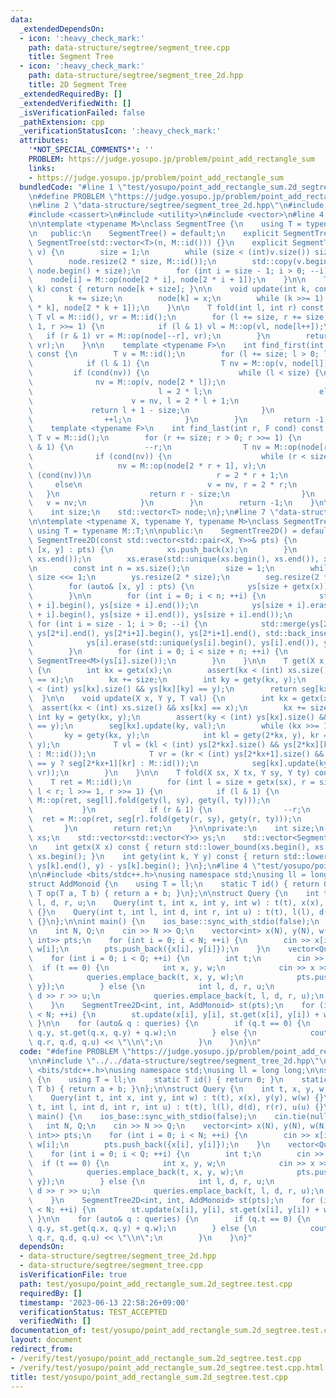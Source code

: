 ```yaml
---
data:
  _extendedDependsOn:
  - icon: ':heavy_check_mark:'
    path: data-structure/segtree/segment_tree.cpp
    title: Segment Tree
  - icon: ':heavy_check_mark:'
    path: data-structure/segtree/segment_tree_2d.hpp
    title: 2D Segment Tree
  _extendedRequiredBy: []
  _extendedVerifiedWith: []
  _isVerificationFailed: false
  _pathExtension: cpp
  _verificationStatusIcon: ':heavy_check_mark:'
  attributes:
    '*NOT_SPECIAL_COMMENTS*': ''
    PROBLEM: https://judge.yosupo.jp/problem/point_add_rectangle_sum
    links:
    - https://judge.yosupo.jp/problem/point_add_rectangle_sum
  bundledCode: "#line 1 \"test/yosupo/point_add_rectangle_sum.2d_segtree.test.cpp\"\
    \n#define PROBLEM \"https://judge.yosupo.jp/problem/point_add_rectangle_sum\"\n\
    \n#line 2 \"data-structure/segtree/segment_tree_2d.hpp\"\n#include <algorithm>\n\
    #include <cassert>\n#include <utility>\n#include <vector>\n#line 4 \"data-structure/segtree/segment_tree.cpp\"\
    \n\ntemplate <typename M>\nclass SegmentTree {\n    using T = typename M::T;\n\
    \n   public:\n    SegmentTree() = default;\n    explicit SegmentTree(int n) :\
    \ SegmentTree(std::vector<T>(n, M::id())) {}\n    explicit SegmentTree(const std::vector<T>&\
    \ v) {\n        size = 1;\n        while (size < (int)v.size()) size <<= 1;\n\
    \        node.resize(2 * size, M::id());\n        std::copy(v.begin(), v.end(),\
    \ node.begin() + size);\n        for (int i = size - 1; i > 0; --i)\n        \
    \    node[i] = M::op(node[2 * i], node[2 * i + 1]);\n    }\n\n    T operator[](int\
    \ k) const { return node[k + size]; }\n\n    void update(int k, const T& x) {\n\
    \        k += size;\n        node[k] = x;\n        while (k >>= 1) node[k] = M::op(node[2\
    \ * k], node[2 * k + 1]);\n    }\n\n    T fold(int l, int r) const {\n       \
    \ T vl = M::id(), vr = M::id();\n        for (l += size, r += size; l < r; l >>=\
    \ 1, r >>= 1) {\n            if (l & 1) vl = M::op(vl, node[l++]);\n         \
    \   if (r & 1) vr = M::op(node[--r], vr);\n        }\n        return M::op(vl,\
    \ vr);\n    }\n\n    template <typename F>\n    int find_first(int l, F cond)\
    \ const {\n        T v = M::id();\n        for (l += size; l > 0; l >>= 1) {\n\
    \            if (l & 1) {\n                T nv = M::op(v, node[l]);\n       \
    \         if (cond(nv)) {\n                    while (l < size) {\n          \
    \              nv = M::op(v, node[2 * l]);\n                        if (cond(nv))\n\
    \                            l = 2 * l;\n                        else\n      \
    \                      v = nv, l = 2 * l + 1;\n                    }\n       \
    \             return l + 1 - size;\n                }\n                v = nv;\n\
    \                ++l;\n            }\n        }\n        return -1;\n    }\n\n\
    \    template <typename F>\n    int find_last(int r, F cond) const {\n       \
    \ T v = M::id();\n        for (r += size; r > 0; r >>= 1) {\n            if (r\
    \ & 1) {\n                --r;\n                T nv = M::op(node[r], v);\n  \
    \              if (cond(nv)) {\n                    while (r < size) {\n     \
    \                   nv = M::op(node[2 * r + 1], v);\n                        if\
    \ (cond(nv))\n                            r = 2 * r + 1;\n                   \
    \     else\n                            v = nv, r = 2 * r;\n                 \
    \   }\n                    return r - size;\n                }\n             \
    \   v = nv;\n            }\n        }\n        return -1;\n    }\n\n   private:\n\
    \    int size;\n    std::vector<T> node;\n};\n#line 7 \"data-structure/segtree/segment_tree_2d.hpp\"\
    \n\ntemplate <typename X, typename Y, typename M>\nclass SegmentTree2D {\n   \
    \ using T = typename M::T;\n\npublic:\n    SegmentTree2D() = default;\n    explicit\
    \ SegmentTree2D(const std::vector<std::pair<X, Y>>& pts) {\n        for (auto&\
    \ [x, y] : pts) {\n            xs.push_back(x);\n        }\n        std::sort(xs.begin(),\
    \ xs.end());\n        xs.erase(std::unique(xs.begin(), xs.end()), xs.end());\n\
    \n        const int n = xs.size();\n        size = 1;\n        while (size < n)\
    \ size <<= 1;\n        ys.resize(2 * size);\n        seg.resize(2 * size);\n\n\
    \        for (auto& [x, y] : pts) {\n            ys[size + getx(x)].push_back(y);\n\
    \        }\n\n        for (int i = 0; i < n; ++i) {\n            std::sort(ys[size\
    \ + i].begin(), ys[size + i].end());\n            ys[size + i].erase(std::unique(ys[size\
    \ + i].begin(), ys[size + i].end()), ys[size + i].end());\n        }\n       \
    \ for (int i = size - 1; i > 0; --i) {\n            std::merge(ys[2*i].begin(),\
    \ ys[2*i].end(), ys[2*i+1].begin(), ys[2*i+1].end(), std::back_inserter(ys[i]));\n\
    \            ys[i].erase(std::unique(ys[i].begin(), ys[i].end()), ys[i].end());\n\
    \        }\n        for (int i = 0; i < size + n; ++i) {\n            seg[i] =\
    \ SegmentTree<M>(ys[i].size());\n        }\n    }\n\n    T get(X x, Y y) const\
    \ {\n        int kx = getx(x);\n        assert(kx < (int) xs.size() && xs[kx]\
    \ == x);\n        kx += size;\n        int ky = gety(kx, y);\n        assert(ky\
    \ < (int) ys[kx].size() && ys[kx][ky] == y);\n        return seg[kx][ky];\n  \
    \  }\n\n    void update(X x, Y y, T val) {\n        int kx = getx(x);\n      \
    \  assert(kx < (int) xs.size() && xs[kx] == x);\n        kx += size;\n       \
    \ int ky = gety(kx, y);\n        assert(ky < (int) ys[kx].size() && ys[kx][ky]\
    \ == y);\n        seg[kx].update(ky, val);\n        while (kx >>= 1) {\n     \
    \       ky = gety(kx, y);\n            int kl = gety(2*kx, y), kr = gety(2*kx+1,\
    \ y);\n            T vl = (kl < (int) ys[2*kx].size() && ys[2*kx][kl] == y ? seg[2*kx][kl]\
    \ : M::id());\n            T vr = (kr < (int) ys[2*kx+1].size() && ys[2*kx+1][kr]\
    \ == y ? seg[2*kx+1][kr] : M::id());\n            seg[kx].update(ky, M::op(vl,\
    \ vr));\n        }\n    }\n\n    T fold(X sx, X tx, Y sy, Y ty) const {\n    \
    \    T ret = M::id();\n        for (int l = size + getx(sx), r = size + getx(tx);\
    \ l < r; l >>= 1, r >>= 1) {\n            if (l & 1) {\n                ret =\
    \ M::op(ret, seg[l].fold(gety(l, sy), gety(l, ty)));\n                ++l;\n \
    \           }\n            if (r & 1) {\n                --r;\n              \
    \  ret = M::op(ret, seg[r].fold(gety(r, sy), gety(r, ty)));\n            }\n \
    \       }\n        return ret;\n    }\n\nprivate:\n    int size;\n    std::vector<X>\
    \ xs;\n    std::vector<std::vector<Y>> ys;\n    std::vector<SegmentTree<M>> seg;\n\
    \n    int getx(X x) const { return std::lower_bound(xs.begin(), xs.end(), x) -\
    \ xs.begin(); }\n    int gety(int k, Y y) const { return std::lower_bound(ys[k].begin(),\
    \ ys[k].end(), y) - ys[k].begin(); }\n};\n#line 4 \"test/yosupo/point_add_rectangle_sum.2d_segtree.test.cpp\"\
    \n\n#include <bits/stdc++.h>\nusing namespace std;\nusing ll = long long;\n\n\
    struct AddMonoid {\n    using T = ll;\n    static T id() { return 0; }\n    static\
    \ T op(T a, T b) { return a + b; }\n};\n\nstruct Query {\n    int t, x, y, w,\
    \ l, d, r, u;\n    Query(int t, int x, int y, int w) : t(t), x(x), y(y), w(w)\
    \ {}\n    Query(int t, int l, int d, int r, int u) : t(t), l(l), d(d), r(r), u(u)\
    \ {}\n};\n\nint main() {\n    ios_base::sync_with_stdio(false);\n    cin.tie(nullptr);\n\
    \n    int N, Q;\n    cin >> N >> Q;\n    vector<int> x(N), y(N), w(N);\n    vector<pair<int,\
    \ int>> pts;\n    for (int i = 0; i < N; ++i) {\n        cin >> x[i] >> y[i] >>\
    \ w[i];\n        pts.push_back({x[i], y[i]});\n    }\n    vector<Query> queries;\n\
    \    for (int i = 0; i < Q; ++i) {\n        int t;\n        cin >> t;\n      \
    \  if (t == 0) {\n            int x, y, w;\n            cin >> x >> y >> w;\n\
    \            queries.emplace_back(t, x, y, w);\n            pts.push_back({x,\
    \ y});\n        } else {\n            int l, d, r, u;\n            cin >> l >>\
    \ d >> r >> u;\n            queries.emplace_back(t, l, d, r, u);\n        }\n\
    \    }\n    SegmentTree2D<int, int, AddMonoid> st(pts);\n    for (int i = 0; i\
    \ < N; ++i) {\n        st.update(x[i], y[i], st.get(x[i], y[i]) + w[i]);\n   \
    \ }\n\n    for (auto& q : queries) {\n        if (q.t == 0) {\n            st.update(q.x,\
    \ q.y, st.get(q.x, q.y) + q.w);\n        } else {\n            cout << st.fold(q.l,\
    \ q.r, q.d, q.u) << \"\\n\";\n        }\n    }\n}\n"
  code: "#define PROBLEM \"https://judge.yosupo.jp/problem/point_add_rectangle_sum\"\
    \n\n#include \"../../data-structure/segtree/segment_tree_2d.hpp\"\n\n#include\
    \ <bits/stdc++.h>\nusing namespace std;\nusing ll = long long;\n\nstruct AddMonoid\
    \ {\n    using T = ll;\n    static T id() { return 0; }\n    static T op(T a,\
    \ T b) { return a + b; }\n};\n\nstruct Query {\n    int t, x, y, w, l, d, r, u;\n\
    \    Query(int t, int x, int y, int w) : t(t), x(x), y(y), w(w) {}\n    Query(int\
    \ t, int l, int d, int r, int u) : t(t), l(l), d(d), r(r), u(u) {}\n};\n\nint\
    \ main() {\n    ios_base::sync_with_stdio(false);\n    cin.tie(nullptr);\n\n \
    \   int N, Q;\n    cin >> N >> Q;\n    vector<int> x(N), y(N), w(N);\n    vector<pair<int,\
    \ int>> pts;\n    for (int i = 0; i < N; ++i) {\n        cin >> x[i] >> y[i] >>\
    \ w[i];\n        pts.push_back({x[i], y[i]});\n    }\n    vector<Query> queries;\n\
    \    for (int i = 0; i < Q; ++i) {\n        int t;\n        cin >> t;\n      \
    \  if (t == 0) {\n            int x, y, w;\n            cin >> x >> y >> w;\n\
    \            queries.emplace_back(t, x, y, w);\n            pts.push_back({x,\
    \ y});\n        } else {\n            int l, d, r, u;\n            cin >> l >>\
    \ d >> r >> u;\n            queries.emplace_back(t, l, d, r, u);\n        }\n\
    \    }\n    SegmentTree2D<int, int, AddMonoid> st(pts);\n    for (int i = 0; i\
    \ < N; ++i) {\n        st.update(x[i], y[i], st.get(x[i], y[i]) + w[i]);\n   \
    \ }\n\n    for (auto& q : queries) {\n        if (q.t == 0) {\n            st.update(q.x,\
    \ q.y, st.get(q.x, q.y) + q.w);\n        } else {\n            cout << st.fold(q.l,\
    \ q.r, q.d, q.u) << \"\\n\";\n        }\n    }\n}"
  dependsOn:
  - data-structure/segtree/segment_tree_2d.hpp
  - data-structure/segtree/segment_tree.cpp
  isVerificationFile: true
  path: test/yosupo/point_add_rectangle_sum.2d_segtree.test.cpp
  requiredBy: []
  timestamp: '2023-06-13 22:58:26+09:00'
  verificationStatus: TEST_ACCEPTED
  verifiedWith: []
documentation_of: test/yosupo/point_add_rectangle_sum.2d_segtree.test.cpp
layout: document
redirect_from:
- /verify/test/yosupo/point_add_rectangle_sum.2d_segtree.test.cpp
- /verify/test/yosupo/point_add_rectangle_sum.2d_segtree.test.cpp.html
title: test/yosupo/point_add_rectangle_sum.2d_segtree.test.cpp
---
```

